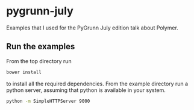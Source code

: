 pygrunn-july
============

Examples that I used for the PyGrunn July edition talk about Polymer.

Run the examples
----------------

From the top directory run

```bash
bower install
```

to install all the required dependencies. From the example directory run a
python server, assuming that python is available in your system.

```bash
python -m SimpleHTTPServer 9000
```
